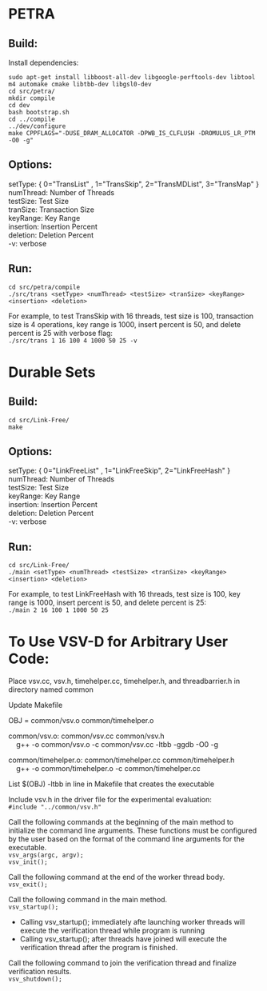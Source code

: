 # PETRA
## Build:
Install dependencies:

`sudo apt-get install libboost-all-dev libgoogle-perftools-dev libtool m4 automake cmake libtbb-dev libgsl0-dev` <br />
`cd src/petra/` <br />
`mkdir compile` <br />
`cd dev` <br />
`bash bootstrap.sh` <br />
`cd ../compile` <br />
`../dev/configure` <br />
`make CPPFLAGS="-DUSE_DRAM_ALLOCATOR -DPWB_IS_CLFLUSH -DROMULUS_LR_PTM -O0 -g"` <br />

## Options:
setType: { 0="TransList" , 1="TransSkip", 2="TransMDList", 3="TransMap" } <br />
numThread: Number of Threads <br />
testSize: Test Size <br />
tranSize: Transaction Size <br />
keyRange: Key Range <br />
insertion: Insertion Percent <br />
deletion: Deletion Percent <br />
-v: verbose <br />

## Run:
`cd src/petra/compile` <br />
`./src/trans <setType> <numThread> <testSize> <tranSize> <keyRange> <insertion> <deletion>` 

For example, to test TransSkip with 16 threads, test size is 100, transaction size is 4 operations, key range is 1000, insert percent is 50, and delete percent is 25 with verbose flag: <br />
`./src/trans 1 16 100 4 1000 50 25 -v`

# Durable Sets
## Build:

`cd src/Link-Free/` <br />
`make`

## Options:
setType: { 0="LinkFreeList" , 1="LinkFreeSkip", 2="LinkFreeHash" } <br />
numThread: Number of Threads <br />
testSize: Test Size <br />
keyRange: Key Range <br />
insertion: Insertion Percent <br />
deletion: Deletion Percent <br />
-v: verbose <br />

## Run:
`cd src/Link-Free/` <br />
`./main <setType> <numThread> <testSize> <tranSize> <keyRange> <insertion> <deletion>`

For example, to test LinkFreeHash with 16 threads, test size is 100, key range is 1000, insert percent is 50, and delete percent is 25: <br />
`./main 2 16 100 1 1000 50 25`

# To Use VSV-D for Arbitrary User Code:
Place vsv.cc, vsv.h, timehelper.cc, timehelper.h, and threadbarrier.h in directory named common

Update Makefile

OBJ = common/vsv.o common/timehelper.o

common/vsv.o: common/vsv.cc common/vsv.h <br />
&nbsp;&nbsp;&nbsp;&nbsp;g++ -o common/vsv.o -c common/vsv.cc -ltbb -ggdb -O0 -g

common/timehelper.o: common/timehelper.cc common/timehelper.h <br />
&nbsp;&nbsp;&nbsp;&nbsp;g++ -o common/timehelper.o -c common/timehelper.cc

List $(OBJ) -ltbb in line in Makefile that creates the executable

Include vsv.h in the driver file for the experimental evaluation: <br />
`#include "../common/vsv.h"`

Call the following commands at the beginning of the main method to initialize the command line arguments. These functions must be configured by the user based on the format of the command line arguments for the executable. <br />
`vsv_args(argc, argv);` <br />
`vsv_init();`

Call the following command at the end of the worker thread body. <br />
`vsv_exit();`

Call the following command in the main method. <br />
`vsv_startup();`
* Calling vsv_startup(); immediately afte launching worker threads will execute the verification thread while program is running
* Calling vsv_startup(); after threads have joined will execute the verification thread after the program is finished.

Call the following command to join the verification thread and finalize verification results. <br />
`vsv_shutdown();`
